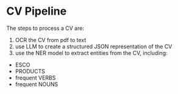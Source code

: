 # CV Pipeline

The steps to process a CV are:

1. OCR the CV from pdf to text
1. use LLM to create a structured JSON representation of the CV
1. use the NER model to extract entities from the CV, including:

- ESCO
- PRODUCTS
- frequent VERBS
- frequent NOUNS
